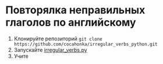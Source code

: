 # Повторялка неправильных глаголов по английскому

1. Клонируйте репозиторий `git clone https://github.com/cocahonka/irregular_verbs_python.git`
2. Запускайте [irregular_verbs.py](irregular_verbs.py)
3. Учите
